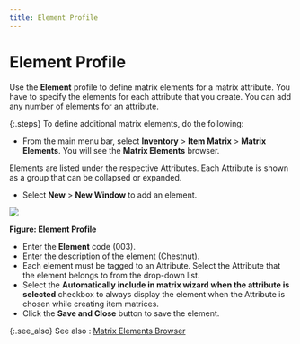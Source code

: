 ```yaml
---
title: Element Profile
---
```


# Element Profile


Use the **Element** profile to define  matrix elements for a matrix attribute. You have to specify the elements  for each attribute that you create. You can add any number of elements  for an attribute.


{:.steps}
To define additional matrix elements, do  the following:

- From the main menu  bar, select **Inventory** > **Item Matrix** > **Matrix 
 Elements**. You will see the **Matrix 
 Elements** browser. 

Elements are listed under the respective Attributes. Each Attribute  is shown as a group that can be collapsed or expanded.


- Select **New**  > **New Window** to add an element.



![]({{site.mi_baseurl}}/img/element_to_be_generated_mi.gif)


**Figure: Element Profile**

- Enter the **Element** code (003).
- Enter the description  of the element (Chestnut).
- Each element must  be tagged to an Attribute. Select the Attribute that the element belongs  to from the drop-down list.
- Select the **Automatically include in matrix wizard when 
 the attribute is selected** checkbox to always display the element  when the Attribute is chosen while creating item matrices.
- Click the **Save and Close** button to save the element.



{:.see_also}
See also
: [Matrix  Elements Browser]({{site.mi_baseurl}}/creating-matrix-group-and-matrix-items/elements/matrix_elements_browser_mi.html)
